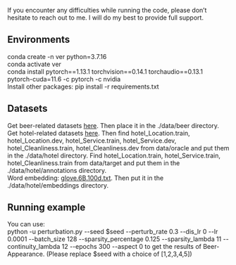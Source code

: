 If you encounter any difficulties while running the code, please don’t hesitate to reach out to me. I will do my best to provide full support.

## Environments

conda create -n ver python=3.7.16  
conda activate ver  
conda install pytorch==1.13.1 torchvision==0.14.1 torchaudio==0.13.1 pytorch-cuda=11.6 -c pytorch -c nvidia  
Install other packages: pip install -r requirements.txt  



## Datasets
Get beer-related datasets [here](http://people.csail.mit.edu/taolei/beer/). Then place it in the ./data/beer directory.  
Get hotel-related datasets [here](https://people.csail.mit.edu/yujia/files/r2a/data.zip). 
Then  find hotel_Location.train, hotel_Location.dev, hotel_Service.train, hotel_Service.dev, hotel_Cleanliness.train, hotel_Cleanliness.dev from data/oracle and put them in the ./data/hotel directory. 
Find hotel_Location.train, hotel_Service.train, hotel_Cleanliness.train from data/target and put them in the ./data/hotel/annotations directory.  
Word embedding: [glove.6B.100d.txt](https://nlp.stanford.edu/projects/glove/). Then put it in the ./data/hotel/embeddings directory.


## Running example
You can use:      
python -u perturbation.py --seed $seed --perturb_rate 0.3 --dis_lr 0 --lr 0.0001 --batch_size 128 --sparsity_percentage 0.125 --sparsity_lambda 11 --continuity_lambda 12 --epochs 300 --aspect 0
to get the results of Beer-Appearance. (Please replace $seed with a choice of [1,2,3,4,5])  


